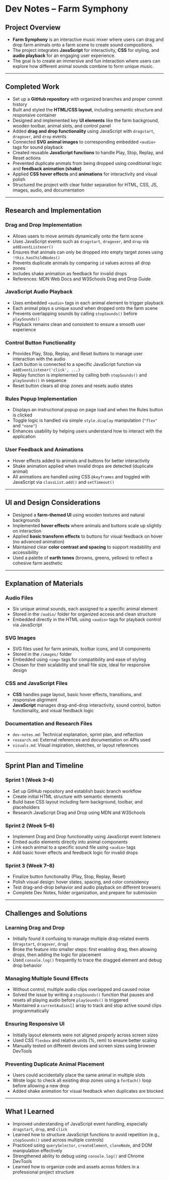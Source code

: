 # Dev Notes – Farm Symphony

## Project Overview

- **Farm Symphony** is an interactive music mixer where users can drag and drop farm animals onto a farm scene to create sound compositions.  
- The project integrates **JavaScript** for interactivity, **CSS** for styling, and **audio playback** for an engaging user experience.  
- The goal is to create an immersive and fun interaction where users can explore how different animal sounds combine to form unique music.

---

## Completed Work

- Set up a **GitHub repository** with organized branches and proper commit history  
- Built and styled the **HTML/CSS layout**, including semantic structure and responsive container  
- Designed and implemented key **UI elements** like the farm background, wooden toolbar, animal slots, and control panel  
- Added **drag and drop functionality** using JavaScript with `dragstart`, `dragover`, and `drop` events  
- Connected **SVG animal images** to corresponding embedded `<audio>` tags for sound playback  
- Created reusable **JavaScript functions** to handle Play, Stop, Replay, and Reset actions  
- Prevented duplicate animals from being dropped using conditional logic and **feedback animation (shake)**  
- Applied **CSS hover effects** and **animations** for interactivity and visual polish  
- Structured the project with clear folder separation for HTML, CSS, JS, images, audio, and documentation  


---

## Research and Implementation

### Drag and Drop Implementation

- Allows users to move animals dynamically onto the farm scene  
- Uses JavaScript events such as `dragstart`, `dragover`, and `drop` via `addEventListener()`  
- Ensures that animals can only be dropped into empty target zones using `!this.hasChildNodes()`  
- Prevents duplicate animals by comparing `id` values across all drop zones  
- Includes shake animation as feedback for invalid drops  
- References: MDN Web Docs and W3Schools Drag and Drop Guide

### JavaScript Audio Playback

- Uses embedded `<audio>` tags in each animal element to trigger playback  
- Each animal plays a unique sound when dropped onto the farm scene  
- Prevents overlapping sounds by calling `stopSounds()` before `playSounds()`  
- Playback remains clean and consistent to ensure a smooth user experience  

### Control Button Functionality

- Provides Play, Stop, Replay, and Reset buttons to manage user interaction with the audio  
- Each button is connected to a specific JavaScript function via `addEventListener('click', ...)`  
- Replay function is implemented by calling both `stopSounds()` and `playSounds()` in sequence  
- Reset button clears all drop zones and resets audio states

### Rules Popup Implementation

- Displays an instructional popup on page load and when the Rules button is clicked  
- Toggle logic is handled via simple `style.display` manipulation (`"flex"` and `"none"`)  
- Enhances usability by helping users understand how to interact with the application

### User Feedback and Animations

- Hover effects added to animals and buttons for better interactivity  
- Shake animation applied when invalid drops are detected (duplicate animal)  
- All animations are handled using CSS `@keyframes` and toggled with JavaScript via `classList.add()` and `setTimeout()`

---

## UI and Design Considerations

- Designed a **farm-themed UI** using wooden textures and natural backgrounds  
- Implemented **hover effects** where animals and buttons scale up slightly on interaction  
- Applied **basic transform effects** to buttons for visual feedback on hover (no advanced animation)  
- Maintained clear **color contrast and spacing** to support readability and accessibility  
- Used a palette of **earth tones** (browns, greens, yellows) to reflect a cohesive farm aesthetic  

---

## Explanation of Materials

### Audio Files

- Six unique animal sounds, each assigned to a specific animal element  
- Stored in the `/audio/` folder for organized access and clean structure  
- Embedded directly in the HTML using `<audio>` tags for playback control via JavaScript  

### SVG Images

- SVG files used for farm animals, toolbar icons, and UI components  
- Stored in the `/images/` folder  
- Embedded using `<img>` tags for compatibility and ease of styling  
- Chosen for their scalability and small file size, ideal for responsive design  

### CSS and JavaScript Files

- **CSS** handles page layout, basic hover effects, transitions, and responsive alignment  
- **JavaScript** manages drag-and-drop interactivity, sound control, button functionality, and visual feedback logic  

### Documentation and Research Files

- `dev-notes.md`: Technical explanation, sprint plan, and reflection  
- `research.md`: External references and documentation on APIs used  
- `visuals.md`: Visual inspiration, sketches, or layout references  


---

## Sprint Plan and Timeline

### Sprint 1 (Week 3–4)

- Set up GitHub repository and establish basic branch workflow  
- Create initial HTML structure with semantic elements  
- Build base CSS layout including farm background, toolbar, and placeholders  
- Research JavaScript Drag and Drop using MDN and W3Schools  

### Sprint 2 (Week 5–6)

- Implement Drag and Drop functionality using JavaScript event listeners  
- Embed audio elements directly into animal components  
- Link each animal to a specific sound file using `<audio>` tags  
- Add basic hover effects and feedback logic for invalid drops  

### Sprint 3 (Week 7–8)

- Finalize button functionality (Play, Stop, Replay, Reset)  
- Polish visual design: hover states, spacing, and color consistency  
- Test drag-and-drop behavior and audio playback on different browsers  
- Complete Dev Notes, folder organization, and prepare for submission  

---

## Challenges and Solutions

### Learning Drag and Drop

- Initially found it confusing to manage multiple drag-related events (`dragstart`, `dragover`, `drop`)  
- Broke the feature into smaller steps: first enabling drag, then allowing drops, then adding the logic for placement  
- Used `console.log()` frequently to trace the dragged element and debug drop behavior  

### Managing Multiple Sound Effects

- Without control, multiple audio clips overlapped and caused noise  
- Solved the issue by writing a `stopSounds()` function that pauses and resets all playing audio before `playSounds()` is triggered  
- Maintained a `currentAudios[]` array to track and stop active sound clips programmatically  

### Ensuring Responsive UI

- Initially layout elements were not aligned properly across screen sizes  
- Used CSS `flexbox` and relative units (%, rem) to ensure better scaling  
- Manually tested on different devices and screen sizes using browser DevTools  

### Preventing Duplicate Animal Placement

- Users could accidentally place the same animal in multiple slots  
- Wrote logic to check all existing drop zones using a `forEach()` loop before allowing a new drop  
- Added shake animation for visual feedback when duplicates are blocked  


---

## What I Learned

- Improved understanding of JavaScript event handling, especially `dragstart`, `drop`, and `click`  
- Learned how to structure JavaScript functions to avoid repetition (e.g., `stopSounds()` used across multiple controls)  
- Practiced using `querySelector`, `createElement`, `cloneNode`, and DOM manipulation effectively  
- Strengthened ability to debug using `console.log()` and Chrome DevTools  
- Learned how to organize code and assets across folders in a professional project structure  
